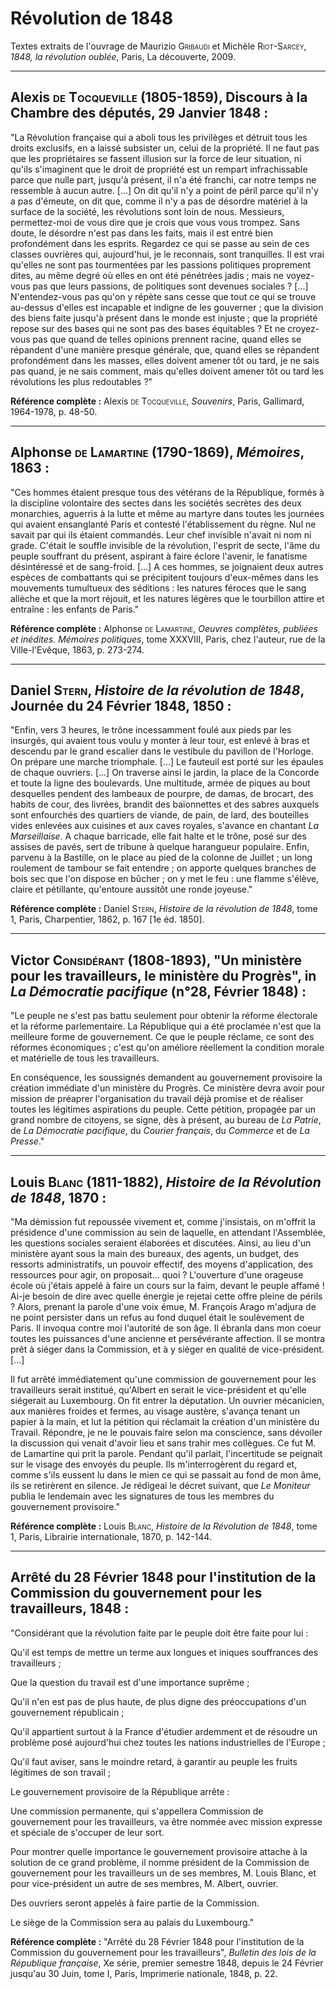 # Révolution de 1848

Textes extraits de l'ouvrage de Maurizio <span style="font-variant: small-caps;">Gribaudi</span> et Michèle <span style="font-variant: small-caps;">Riot-Sarcey</span>, *1848, la révolution oublée*, Paris, La découverte, 2009.

---

## Alexis <span style="font-variant: small-caps;">de Tocqueville</span> (1805-1859), Discours à la Chambre des députés, 29 Janvier 1848 :

"La Révolution française qui a aboli tous les privilèges et détruit tous les droits exclusifs, en a laissé subsister un, celui de la propriété. Il ne faut pas que les propriétaires se fassent illusion sur la force de leur situation, ni qu'ils s'imaginent que le droit de propriété est un rempart infrachissable parce que nulle part, jusqu'à présent, il n'a été franchi, car notre temps ne ressemble à aucun autre. [...] On dit qu'il n'y a point de péril parce qu'il n'y a pas d'émeute, on dit que, comme il n'y a pas de désordre matériel à la surface de la société, les révolutions sont loin de nous. Messieurs, permettez-moi de vous dire que je crois que vous vous trompez. Sans doute, le désordre n'est pas dans les faits, mais il est entré bien profondément dans les esprits. Regardez ce qui se passe au sein de ces classes ouvrières qui, aujourd'hui, je le reconnais, sont tranquilles. Il est vrai qu'elles ne sont pas tourmentées par les passions politiques proprement dites, au même degré où elles en ont été pénétrées jadis ; mais ne voyez-vous pas que leurs passions, de politiques sont devenues sociales ? [...] N'entendez-vous pas qu'on y répète sans cesse que tout ce qui se trouve au-dessus d'elles est incapable et indigne de les gouverner ; que la division des biens faite jusqu'à présent dans le monde est injuste ; que la propriété repose sur des bases qui ne sont pas des bases équitables ? Et ne croyez-vous pas que quand de telles opinions prennent racine, quand elles se répandent d'une manière presque générale, que, quand elles se répandent profondément dans les masses, elles doivent amener tôt ou tard, je ne sais pas quand, je ne sais comment, mais qu'elles doivent amener tôt ou tard les révolutions les plus redoutables ?"

**Référence complète :** Alexis <span style="font-variant: small-caps;">de Tocqueville</span>, *Souvenirs*, Paris, Gallimard, 1964-1978, p. 48-50.

---

## Alphonse <span style="font-variant: small-caps;">de Lamartine</span> (1790-1869), *Mémoires*, 1863 :

"Ces hommes étaient presque tous des vétérans de la République, formés à la discipline volontaire des sectes dans les sociétés secrètes des deux monarchies, aguerris à la lutte et même au martyre dans toutes les journées qui avaient ensanglanté Paris et contesté l'établissement du règne. Nul ne savait par qui ils étaient commandés. Leur chef invisible n'avait ni nom ni grade. C'était le souffle invisible de la révolution, l'esprit de secte, l'âme du peuple souffrant du présent, aspirant à faire éclore l'avenir, le fanatisme désintéressé et de sang-froid. [...] A ces hommes, se joignaient deux autres espèces de combattants qui se précipitent toujours d'eux-mêmes dans les mouvements tumultueux des séditions : les natures féroces que le sang allèche et que la mort réjouit, et les natures légères que le tourbillon attire et entraîne : les enfants de Paris."

**Référence complète :** Alphonse <span style="font-variant: small-caps;">de Lamartine</span>, *Oeuvres complètes, publiées et inédites. Mémoires politiques*, tome XXXVIII, Paris, chez l'auteur, rue de la Ville-l'Evêque, 1863, p. 273-274.

---

## Daniel <span style="font-variant: small-caps;">Stern</span>, *Histoire de la révolution de 1848*, Journée du 24 Février 1848, 1850 :

"Enfin, vers 3 heures, le trône incessamment foulé aux pieds par les insurgés, qui avaient tous voulu y monter à leur tour, est enlevé à bras et descendu par le grand escalier dans le vestibule du pavillon de l'Horloge. On prépare une marche triomphale. [...] Le fauteuil est porté sur les épaules de chaque ouvriers. [...] On traverse ainsi le jardin, la place de la Concorde et toute la ligne des boulevards. Une multitude, armée de piques au bout desquelles pendent des lambeaux de pourpre, de damas, de brocart, des habits de cour, des livrées, brandit des baïonnettes et des sabres auxquels sont enfourchés des quartiers de viande, de pain, de lard, des bouteilles vides enlevées aux cuisines et aux caves royales, s'avance en chantant *La Marseillaise*. A chaque barricade, elle fait halte et le trône, posé sur des assises de pavés, sert de tribune à quelque harangueur populaire. Enfin, parvenu à la Bastille, on le place au pied de la colonne de Juillet ; un long roulement de tambour se fait entendre ; on apporte quelques branches de bois sec que l'on dispose en bûcher ; on y met le feu : une flamme s'élève, claire et pétillante, qu'entoure aussitôt une ronde joyeuse."

**Référence complète :** Daniel <span style="font-variant: small-caps;">Stern</span>, *Histoire de la révolution de 1848*, tome 1, Paris, Charpentier, 1862, p. 167 [1e éd. 1850].

---

## Victor <span style="font-variant: small-caps;">Considérant</span> (1808-1893), "Un ministère pour les travailleurs, le ministère du Progrès", in *La Démocratie pacifique* (n°28, Février 1848) :

"Le peuple ne s'est pas battu seulement pour obtenir la réforme électorale et la réforme parlementaire. La République qui a été proclamée n'est que la meilleure forme de gouvernement. Ce que le peuple réclame, ce sont des réformes économiques  ; c'est qu'on améliore réellement la condition morale et matérielle de tous les travailleurs.

En conséquence, les soussignés demandent au gouvernement provisoire la création immédiate d'un ministère du Progrès. Ce ministère devra avoir pour mission de préaprer l'organisation du travail déjà promise et de réaliser toutes les légitimes aspirations du peuple. Cette pétition, propagée par un grand nombre de citoyens, se signe, dès à présent, au bureau de *La Patrie*, de *La Démocratie pacifique*, du *Courier français*, du *Commerce* et de *La Presse*."

---

## Louis <span style="font-variant: small-caps;">Blanc</span> (1811-1882), *Histoire de la Révolution de 1848*, 1870 :

"Ma démission fut repoussée vivement et, comme j'insistais, on m'offrit la présidence d'une commission au sein de laquelle, en attendant l'Assemblée, les questions sociales seraient élaborées et discutées. Ainsi, au lieu d'un ministère ayant sous la main des bureaux, des agents, un budget, des ressorts administratifs, un pouvoir effectif, des moyens d'application, des ressources pour agir, on proposait... quoi ? L'ouverture d'une orageuse école où j'étais appelé à faire un cours sur la faim, devant le peuple affamé ! Ai-je besoin de dire avec quelle énergie je rejetai cette offre pleine de périls ? Alors, prenant la parole d'une voix émue, M. François Arago m'adjura de ne point persister dans un refus au fond duquel était le soulèvement de Paris. Il invoqua contre moi l'autorité de son âge. Il ébranla dans mon coeur toutes les puissances d'une ancienne et persévérante affection. Il se montra prêt à siéger dans la Commission, et à y siéger en qualité de vice-président. [...]

Il fut arrêté immédiatement qu'une commission de gouvernement pour les travailleurs serait institué, qu'Albert en serait le vice-président et qu'elle siégerait au Luxembourg. On fit entrer la députation. Un ouvrier mécanicien, aux manières froides et fermes, au visage austère, s'avança tenant un papier à la main, et lut la pétition qui réclamait la création d'un ministère du Travail. Répondre, je ne le pouvais faire selon ma conscience, sans dévoiler la discussion qui venait d'avoir lieu et sans trahir mes collègues. Ce fut M. de Lamartine qui prit la parole. Pendant qu'il parlait, l'incertitude se peignait sur le visage des envoyés du peuple. Ils m'interrogèrent du regard et, comme s'ils eussent lu dans le mien ce qui se passait au fond de mon âme, ils se retirèrent en silence. Je rédigeai le décret suivant, que *Le Moniteur* publia le lendemain avec les signatures de tous les membres du gouvernement provisoire."

**Référence complète :** Louis <span style="font-variant: small-caps;">Blanc</span>, *Histoire de la Révolution de 1848*, tome 1, Paris, Librairie internationale, 1870, p. 142-144.

---

## Arrêté du 28 Février 1848 pour l'institution de la Commission du gouvernement pour les travailleurs, 1848 :

"Considérant que la révolution faite par le peuple doit être faite pour lui :

Qu'il est temps de mettre un terme aux longues et iniques souffrances des travailleurs ;

Que la question du travail est d'une importance suprême ;

Qu'il n'en est pas de plus haute, de plus digne des préoccupations d'un gouvernement républicain ;

Qu'il appartient surtout à la France d'étudier ardemment et de résoudre un problème posé aujourd'hui chez toutes les nations industrielles de l'Europe ;

Qu'il faut aviser, sans le moindre retard, à garantir au peuple les fruits légitimes de son travail ;

Le gouvernement provisoire de la République arrête :

Une commission permanente, qui s'appellera Commission de gouvernement pour les travailleurs, va être nommée avec mission expresse et spéciale de s'occuper de leur sort.

Pour montrer quelle importance le gouvernement provisoire attache à la solution de ce grand problème, il nomme président de la Commission de gouvernement pour les travailleurs un de ses membres, M. Louis Blanc, et pour vice-président un autre de ses membres, M. Albert, ouvrier.

Des ouvriers seront appelés à faire partie de la Commission.

Le siège de la Commission sera au palais du Luxembourg."

**Référence complète :** "Arrêté du 28 Février 1848 pour l'institution de la Commission du gouvernement pour les travailleurs", *Bulletin des lois de la République française*, Xe série, premier semestre 1848, depuis le 24 Février jusqu'au 30 Juin, tome I, Paris, Imprimerie nationale, 1848, p. 22.




